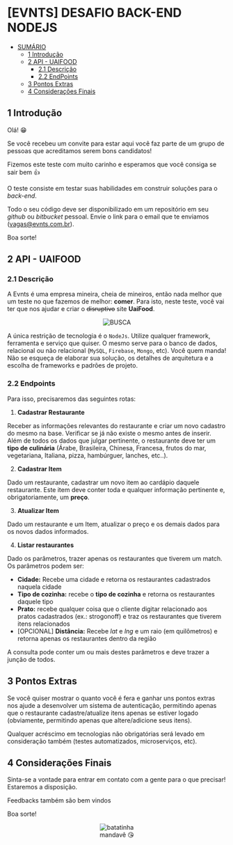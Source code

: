 # [EVNTS] DESAFIO BACK-END NODEJS

- [SUMÁRIO](#evnts-desafio-back-end-nodejs)
  - [1 Introdução](#1-introdu%C3%A7%C3%A3o)
  - [2 API - UAIFOOD](#2-api---uaifood)
    - [2.1 Descrição](#21-descri%C3%A7%C3%A3o)
    - [2.2 EndPoints](#22-endpoints)
  - [3 Pontos Extras](#3-pontos-extras)
  - [4 Considerações Finais](#4-considera%C3%A7%C3%B5es-finais)

## 1 Introdução

Olá! 😁

Se você recebeu um convite para estar aqui você faz parte de um grupo de pessoas que acreditamos serem bons candidatos!

Fizemos este teste com muito carinho e esperamos que você consiga se sair bem 👍

O teste consiste em testar suas habilidades em construir soluções para o _back-end_.

Todo o seu código deve ser disponibilizado em um repositório em seu _github_ ou _bitbucket_ pessoal. Envie o link para o email que te enviamos (vagas@evnts.com.br).

Boa sorte!

## 2 API - UAIFOOD


### 2.1 Descrição

A Evnts é uma empresa mineira, cheia de mineiros, então nada melhor que um teste no que fazemos de melhor: __comer__. Para isto, neste teste, você vai ter que nos ajudar e criar o ~~disruptivo~~ site __UaiFood__.
<center>

![BUSCA](https://github.com/evnts-dev/teste-front-react/blob/master/imgs/documentation/search.jpg?raw=true)
</center>


A única restrição de tecnologia é o ```NodeJs```. Utilize qualquer framework, ferramenta e serviço que quiser. O mesmo serve para o banco de dados, relacional ou não relacional (```MySQL```, ```Firebase```, ```Mongo```, etc). Você quem manda! Não se esqueça de elaborar sua solução, os detalhes de arquitetura e a escolha de frameworks e padrões de projeto.


### 2.2 Endpoints

Para isso, precisaremos das seguintes rotas:

1. **Cadastrar Restaurante**

Receber as informações relevantes do restaurante e criar um novo cadastro do mesmo na base. Verificar se já não existe o mesmo antes de inserir. Além de todos os dados que julgar pertinente, o restaurante deve ter um **tipo de culinária** (Árabe, Brasileira, Chinesa, Francesa, frutos do mar, vegetariana, Italiana, pizza, hambúrguer, lanches, etc..).

2. **Cadastrar Item**

Dado um restaurante, cadastrar um novo item ao cardápio daquele restaurante. Este item deve conter toda e qualquer informação pertinente e, obrigatoriamente, um **preço**.


3. **Atualizar Item**

Dado um restaurante e um Item, atualizar o preço e os demais dados para os novos dados informados.


4. **Listar restaurantes**

Dado os parâmetros, trazer apenas os restaurantes que tiverem um match. Os parâmetros podem ser:
  - **Cidade:** Recebe uma cidade e retorna os restaurantes cadastrados naquela cidade
  - **Tipo de cozinha:** recebe o **tipo de cozinha** e retorna os restaurantes daquele tipo
  - **Prato:** recebe qualquer coisa que o cliente digitar relacionado aos pratos cadastrados (ex.: strogonoff) e traz os restaurantes que tiverem itens relacionados
  - [OPCIONAL] **Distância:** Recebe _lat_ e _lng_ e um raio (em quilômetros) e retorna apenas os restaurantes dentro da região

A consulta pode conter um ou mais destes parâmetros e deve trazer a junção de todos.


## 3 Pontos Extras

Se você quiser mostrar o quanto você é fera e ganhar uns pontos extras nos ajude a desenvolver um sistema de autenticação, permitindo apenas que o restaurante cadastre/atualize itens apenas se estiver logado (obviamente, permitindo apenas que altere/adicione seus itens).

Qualquer acréscimo em tecnologias não obrigatórias será levado em consideração também (testes automatizados, microserviços, etc).

## 4 Considerações Finais

Sinta-se a vontade para entrar em contato com a gente para o que precisar! Estaremos a disposição.

Feedbacks também são bem vindos

Boa sorte!

<p align="center">
  <img align="center" src="https://raw.githubusercontent.com/evnts-dev/teste-front-react/master/imgs/uaifood/potato/potato.jpg" alt="batatinha" />
  <br/>
  mandavê 😘
</p>
